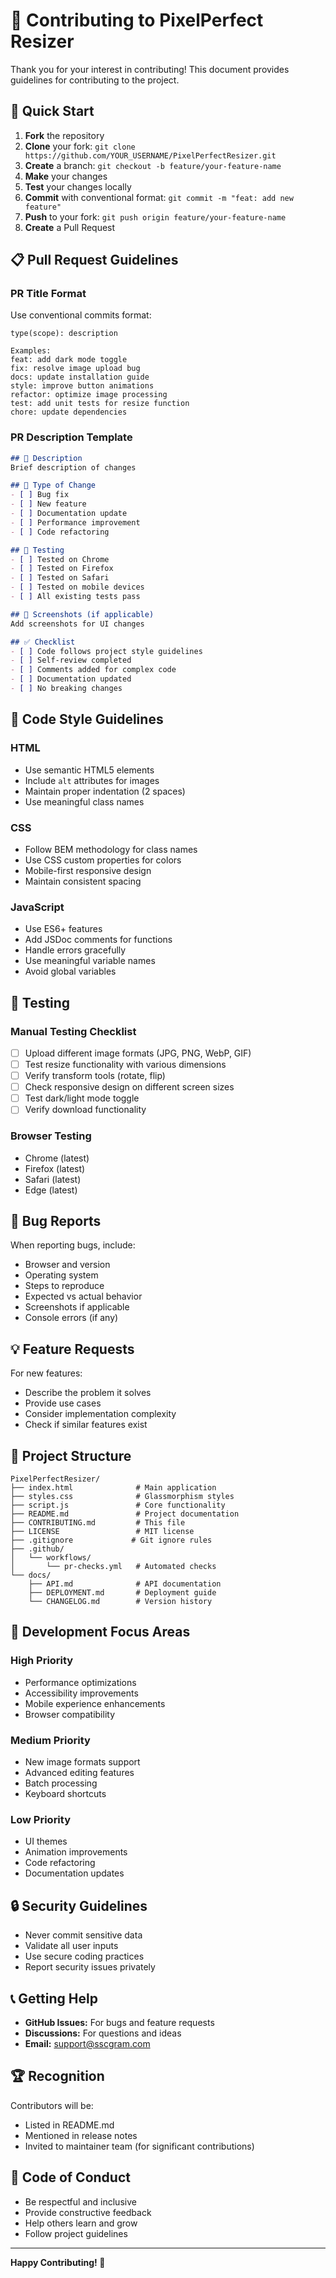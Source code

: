 # 🤝 Contributing to PixelPerfect Resizer

Thank you for your interest in contributing! This document provides guidelines for contributing to the project.

## 🚀 Quick Start

1. **Fork** the repository
2. **Clone** your fork: `git clone https://github.com/YOUR_USERNAME/PixelPerfectResizer.git`
3. **Create** a branch: `git checkout -b feature/your-feature-name`
4. **Make** your changes
5. **Test** your changes locally
6. **Commit** with conventional format: `git commit -m "feat: add new feature"`
7. **Push** to your fork: `git push origin feature/your-feature-name`
8. **Create** a Pull Request

## 📋 Pull Request Guidelines

### PR Title Format
Use conventional commits format:
```
type(scope): description

Examples:
feat: add dark mode toggle
fix: resolve image upload bug
docs: update installation guide
style: improve button animations
refactor: optimize image processing
test: add unit tests for resize function
chore: update dependencies
```

### PR Description Template
```markdown
## 📝 Description
Brief description of changes

## 🎯 Type of Change
- [ ] Bug fix
- [ ] New feature
- [ ] Documentation update
- [ ] Performance improvement
- [ ] Code refactoring

## 🧪 Testing
- [ ] Tested on Chrome
- [ ] Tested on Firefox
- [ ] Tested on Safari
- [ ] Tested on mobile devices
- [ ] All existing tests pass

## 📱 Screenshots (if applicable)
Add screenshots for UI changes

## ✅ Checklist
- [ ] Code follows project style guidelines
- [ ] Self-review completed
- [ ] Comments added for complex code
- [ ] Documentation updated
- [ ] No breaking changes
```

## 🎨 Code Style Guidelines

### HTML
- Use semantic HTML5 elements
- Include `alt` attributes for images
- Maintain proper indentation (2 spaces)
- Use meaningful class names

### CSS
- Follow BEM methodology for class names
- Use CSS custom properties for colors
- Mobile-first responsive design
- Maintain consistent spacing

### JavaScript
- Use ES6+ features
- Add JSDoc comments for functions
- Handle errors gracefully
- Use meaningful variable names
- Avoid global variables

## 🧪 Testing

### Manual Testing Checklist
- [ ] Upload different image formats (JPG, PNG, WebP, GIF)
- [ ] Test resize functionality with various dimensions
- [ ] Verify transform tools (rotate, flip)
- [ ] Check responsive design on different screen sizes
- [ ] Test dark/light mode toggle
- [ ] Verify download functionality

### Browser Testing
- Chrome (latest)
- Firefox (latest)
- Safari (latest)
- Edge (latest)

## 🐛 Bug Reports

When reporting bugs, include:
- Browser and version
- Operating system
- Steps to reproduce
- Expected vs actual behavior
- Screenshots if applicable
- Console errors (if any)

## 💡 Feature Requests

For new features:
- Describe the problem it solves
- Provide use cases
- Consider implementation complexity
- Check if similar features exist

## 📁 Project Structure

```
PixelPerfectResizer/
├── index.html              # Main application
├── styles.css              # Glassmorphism styles
├── script.js               # Core functionality
├── README.md               # Project documentation
├── CONTRIBUTING.md         # This file
├── LICENSE                 # MIT license
├── .gitignore             # Git ignore rules
├── .github/
│   └── workflows/
│       └── pr-checks.yml   # Automated checks
└── docs/
    ├── API.md              # API documentation
    ├── DEPLOYMENT.md       # Deployment guide
    └── CHANGELOG.md        # Version history
```

## 🎯 Development Focus Areas

### High Priority
- Performance optimizations
- Accessibility improvements
- Mobile experience enhancements
- Browser compatibility

### Medium Priority
- New image formats support
- Advanced editing features
- Batch processing
- Keyboard shortcuts

### Low Priority
- UI themes
- Animation improvements
- Code refactoring
- Documentation updates

## 🔒 Security Guidelines

- Never commit sensitive data
- Validate all user inputs
- Use secure coding practices
- Report security issues privately

## 📞 Getting Help

- **GitHub Issues:** For bugs and feature requests
- **Discussions:** For questions and ideas
- **Email:** support@sscgram.com

## 🏆 Recognition

Contributors will be:
- Listed in README.md
- Mentioned in release notes
- Invited to maintainer team (for significant contributions)

## 📜 Code of Conduct

- Be respectful and inclusive
- Provide constructive feedback
- Help others learn and grow
- Follow project guidelines

---

**Happy Contributing! 🎉**